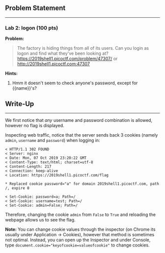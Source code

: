 ## Problem Statement
---

### Lab 2: logon (100 pts)

**Problem:**

>The factory is hiding things from all of its users. Can you login as logon and find what they've been looking at? https://2019shell1.picoctf.com/problem/47307/ or http://2019shell1.picoctf.com:47307

**Hints:**

1. Hmm it doesn't seem to check anyone's password, except for {{name}}'s?

## Write-Up
---

We first notice that *any* username and password combination is allowed, however no flag is displayed.

Inspecting web traffic, notice that the server sends back 3 cookies (namely `admin`, `username` and `password`) when logging in:

```
< HTTP/1.1 302 FOUND
< Server: nginx
< Date: Mon, 07 Oct 2019 23:20:22 GMT
< Content-Type: text/html; charset=utf-8
< Content-Length: 217
< Connection: keep-alive
< Location: https://2019shell1.picoctf.com/flag

* Replaced cookie password="a" for domain 2019shell1.picoctf.com, path /, expire 0

< Set-Cookie: password=a; Path=/
< Set-Cookie: username=test; Path=/
< Set-Cookie: admin=False; Path=/
```

Therefore, changing the cookie `admin` from `False` to `True` and reloading the webpage allows us to see the flag.

**Note:** You can change cookie values through the inspector (on Chrome its usually under Application -> Cookies), however that method is sometimes not optimal. Instead, you can open up the Inspector and under Console, type `document.cookie="keyofcookie=valueofcookie"` to change cookies.
